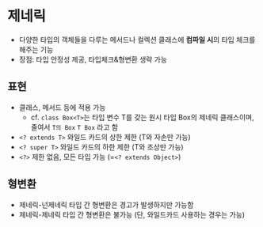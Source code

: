# 제네릭

- 다양한 타입의 객체들을 다루는 메서드나 컬렉션 클래스에 **컴파일 시**의 타입 체크를 해주는 기능
- 장점: 타입 안정성 제공, 타입체크&형변환 생략 가능

## 표현
- 클래스, 메서드 등에 적용 가능
    * cf. `class Box<T>`는 타입 변수 T를 갖는 원시 타입 Box의 제네릭 클래스이며, 줄여서 `T의 Box` `T Box` 라고 함
- `<? extends T>` 와일드 카드의 상한 제한 (T와 자손만 가능)
- `<? super T>` 와일드 카드의 하한 제한 (T와 조상만 가능)
- `<?>` 제한 없음, 모든 타입 가능 (=`<? extends Object>`)

## 형변환
- 제네릭-넌제네릭 타입 간 형변환은 경고가 발생하지만 가능함
- 제네릭-제네릭 타입 간 형변환은 불가능 (단, 와일드카드 사용하는 경우는 가능)